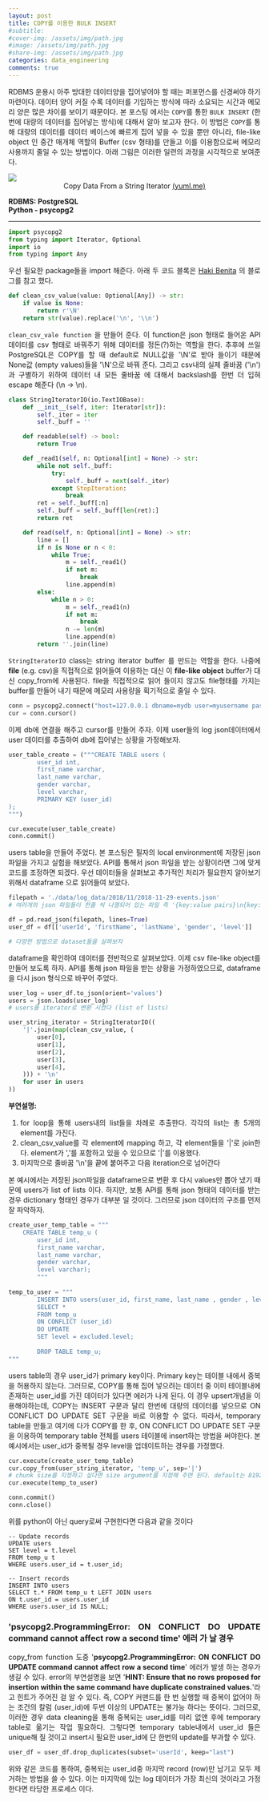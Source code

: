 ```yaml
---
layout: post
title: COPY를 이용한 BULK INSERT
#subtitle: 
#cover-img: /assets/img/path.jpg
#image: /assets/img/path.jpg
#share-img: /assets/img/path.jpg
categories: data_engineering
comments: true
---
```

<style>
	* {
	text-align: justify}
</style>

RDBMS 운용시 아주 방대한 데이터양을 집어넣어야 할 때는 퍼포먼스를 신경써야 하기 마련이다. 데이터 양이 커질 수록 데이터를 기입하는 방식에 따라 소요되는 시간과 메모리 양은 많은 차이를 보이기 때문이다. 본 포스팅 에서는 `COPY`를 통한 `BULK INSERT` (한 번에 대량의 데이터를 집어넣는 방식)에 대해서 알아 보고자 한다. 이 방법은 `COPY`를 통해 대량의 데이터를 데이터 베이스에 빠르게 집어 넣을 수 있을 뿐만 아니라, file-like object 인 중간 매개체 역할의 Buffer (csv 형태)를 만들고 이를 이용함으로써 메모리 사용까지 줄일 수 있는 방법이다. 아래 그림은 이러한 일련의 과정을 시각적으로 보여준다.

<img src="https://yuml.me/64d10485.svg" class="center">
<div style="text-align:center">
	Copy Data From a String Iterator <a href="https://yuml.me/edit/64d10485">(yuml.me)</a>
</div>

**RDBMS: PostgreSQL**<br>
**Python - psycopg2**

******

```python
import psycopg2
from typing import Iterator, Optional
import io
from typing import Any
```

우선 필요한 package들을 import 해준다. 아래 두 코드 블록은 [Haki Benita](https://hakibenita.com/fast-load-data-python-postgresql) 의 블로그를 참고 했다.

```python
def clean_csv_value(value: Optional[Any]) -> str:
    if value is None:
        return r'\N'
    return str(value).replace('\n', '\\n')
```

`clean_csv_vale function` 을 만들어 준다. 이 function은 json 형태로 들어온 API 데이터를 csv 형태로 바꿔주기 위해 데이터를 정돈(?)하는 역할을 한다. 추후에 쓰일 PostgreSQL은 COPY를 할 때 default로 NULL값을 '\N'로 받아 들이기 때문에 None값 (empty values)들을 '\N'으로 바꿔 준다. 그리고 csv내의 실제 줄바꿈 ('\n')과 구별하기 위하여 데이터 내 모든 줄바꿈 에 대해서 backslash를 한번 더 입혀 escape 해준다 (\n -> \\n).

```python
class StringIteratorIO(io.TextIOBase):
    def __init__(self, iter: Iterator[str]):
        self._iter = iter
        self._buff = ''

    def readable(self) -> bool:
        return True

    def _read1(self, n: Optional[int] = None) -> str:
        while not self._buff:
            try:
                self._buff = next(self._iter)
            except StopIteration:
                break
        ret = self._buff[:n]
        self._buff = self._buff[len(ret):]
        return ret

    def read(self, n: Optional[int] = None) -> str:
        line = []
        if n is None or n < 0:
            while True:
                m = self._read1()
                if not m:
                    break
                line.append(m)
        else:
            while n > 0:
                m = self._read1(n)
                if not m:
                    break
                n -= len(m)
                line.append(m)
        return ''.join(line)
```

`StringIteratorIO` class는 string iterator buffer 를 만드는 역할을 한다. 나중에 **file** (e.g. csv)을 직접적으로 읽어들여 이용하는 대신 이 **file-like object** buffer가 대신 copy_from에 사용된다. file을 직접적으로 읽어 들이지 않고도 file형태를 가지는 buffer를 만들어 내기 때문에 메모리 사용량을 획기적으로 줄일 수 있다.

```python
conn = psycopg2.connect("host=127.0.0.1 dbname=mydb user=myusername password=mypassword")
cur = conn.cursor()
```

이제 db에 연결을 해주고 cursor를 만들어 주자. 이제 user들의 log json데이터에서 user 데이터를 추출하여 db에 집어넣는 상황을 가정해보자.

```python
user_table_create = ("""CREATE TABLE users (
        user_id int,
        first_name varchar,
        last_name varchar,
        gender varchar,
        level varchar,
        PRIMARY KEY (user_id)
);
""")

cur.execute(user_table_create)
conn.commit()
```

users table을 만들어 주었다. 본 포스팅은 필자의 local environment에 저장된 json 파일을 가지고 실험을 해보았다. API를 통해서 json 파일을 받는 상황이라면 그에 맞게 코드를 조정하면 되겠다. 우선 데이터들을 살펴보고 추가적인 처리가 필요한지 알아보기 위해서 dataframe 으로 읽어들여 보았다.

```python
filepath = './data/log_data/2018/11/2018-11-29-events.json' 
# 여러개의 json 파일들이 한줄 씩 나열되어 있는 파일 즉 '{key:value pairs}\n{key:value pairs}\n...' 형태 

df = pd.read_json(filepath, lines=True)
user_df = df[['userId', 'firstName', 'lastName', 'gender', 'level']]

# 다양한 방법으로 dataset들을 살펴보자 
```

dataframe을 확인하여 데이터를 전반적으로 살펴보았다. 이제 csv file-like object를 만들어 보도록 하자. API를 통해 json 파일을 받는 상황을 가정하였으므로, dataframe을 다시 json 형식으로 바꾸어 주었다.

```python
user_log = user_df.to_json(orient='values')
users = json.loads(user_log)
# users를 iterator로 변환 시켰다 (list of lists) 

user_string_iterator = StringIteratorIO((
    '|'.join(map(clean_csv_value, (
        user[0],
        user[1],
        user[2],
        user[3],
        user[4],
    ))) + '\n'
    for user in users
))
```

**부연설명:**
1. for loop을 통해 users내의 list들을 차례로 추출한다. 각각의 list는 총 5개의 element를 가진다.
2. clean_csv_value를 각 element에 mapping 하고, 각 element들을 '|'로 join한다. element가 ','를 포함하고 있을 수 있으므로 '|'를 이용했다.
3. 마지막으로 줄바꿈 '\n'을 끝에 붙여주고 다음 iteration으로 넘어간다

본 예시에서는 저장된 json파일을 dataframe으로 변환 후 다시 values만 뽑아 냈기 때문에 users가 list of lists 이다. 하지만, 보통 API를 통해 json 형태의 데이터를 받는 경우 dictionary 형태인 경우가 대부분 일 것이다. 그러므로 json 데이터의 구조를 먼저 잘 파악하자.

```python
create_user_temp_table = """
    CREATE TABLE temp_u (
        user_id int,
        first_name varchar,
        last_name varchar,
        gender varchar,
        level varchar);
        """
	
temp_to_user = """
        INSERT INTO users(user_id, first_name, last_name , gender , level)
        SELECT *
        FROM temp_u
        ON CONFLICT (user_id) 
        DO UPDATE 
        SET level = excluded.level;
        
        DROP TABLE temp_u;
"""
```

users table의 경우 user_id가 primary key이다. Primary key는 테이블 내에서 중복을 허용하지 않는다. 그러므로, COPY를 통해 집어 넣으려는 데이터 중 이미 테이블내에 존재하는 user_id를 가진 데이터가 있다면 에러가 나게 된다. 이 경우 upsert개념을 이용해야하는데, COPY는 INSERT 구문과 달리 한번에 대량의 데이터를 넣으므로 ON CONFLICT DO UPDATE SET 구문을 바로 이용할 수 없다. 따라서, temporary table을 만들고 여기에 다가 COPY를 한 후, ON CONFLICT DO UPDATE SET 구문을 이용하여 temporary table 전체를 users 테이블에 insert하는 방법을 써야한다. 본 예시에서는 user_id가 중복될 경우 level을 업데이트하는 경우를 가정했다. 

```python
cur.execute(create_user_temp_table)
cur.copy_from(user_string_iterator, 'temp_u', sep='|')
# chunk size를 지정하고 싶다면 size argument를 지정해 주면 된다. default는 8192.
cur.execute(temp_to_user)

conn.commit()
conn.close()
```

위를 python이 아닌 query로써 구현한다면 다음과 같을 것이다

```
-- Update records
UPDATE users
SET level = t.level
FROM temp_u t
WHERE users.user_id = t.user_id;

-- Insert records
INSERT INTO users
SELECT t.* FROM temp_u t LEFT JOIN users
ON t.user_id = users.user_id
WHERE users.user_id IS NULL;
```

### 'psycopg2.ProgrammingError: ON CONFLICT DO UPDATE command cannot affect row a second time' 에러 가 날 경우

copy_from function 도중 '**psycopg2.ProgrammingError: ON CONFLICT DO UPDATE command cannot affect row a second time**' 에러가 발생 하는 경우가 생길 수 있다. error의 부연설명을 보면 '**HINT:  Ensure that no rows proposed for insertion within the same command have duplicate constrained values.**'라고 힌트가 주어진 걸 알 수 있다. 즉, COPY 커맨드를 한 번 실행할 때 중복이 없어야 하는 조건의 칼럼 (user_id)에 두번 이상의 UPDATE는 불가능 하다는 뜻이다. 그러므로, 이러한 경우 data cleaning을 통해 중복되는 user_id를 미리 없앤 후에 temporary table로 옮기는 작업 필요하다. 그렇다면 temporary table내에서 user_id 들은 unique해 질 것이고 insert시 필요한 user_id에 단 한번의 update를 부과할 수 있다.

```python
user_df = user_df.drop_duplicates(subset='userId', keep="last")
```

위와 같은 코드를 통하여, 중복되는 user_id중 마지막 record (row)만 남기고 모두 제거하는 방법을 쓸 수 있다. 이는 마지막에 있는 log 데이터가 가장 최신의 것이라고 가정한다면 타당한 프로세스 이다.


